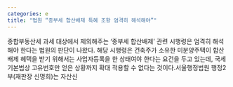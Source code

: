 ```yaml
---
categories: e
title: "법원 “종부세 합산배제 특혜 조항 엄격히 해석해야”"
---
```

종합부동산세 과세 대상에서 제외해주는 ‘종부세 합산배제’ 관련 시행령은 엄격히 해석해야 한다는 법원의 판단이 나왔다. 해당 시행령은 건축주가 소유한 미분양주택이 합산배제 혜택을 받기 위해서는 사업자등록을 한 상태여야 한다는 요건을 두고 있는데, 국세기본법상 고유번호만 얻은 상황까지 확대 적용할 수 없다는 것이다.서울행정법원 행정2부(재판장 신명희)는 자산신
